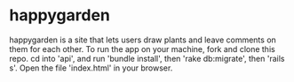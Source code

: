 # happygarden
happygarden is a site that lets users draw plants and leave comments on them for each other. To run the app on your machine, fork and clone this repo. cd into 'api', and run 'bundle install', then 'rake db:migrate', then 'rails s'. Open the file 'index.html' in your browser. 